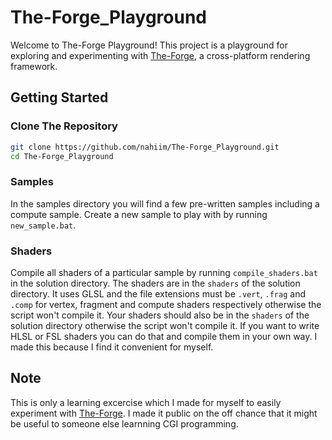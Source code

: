 # The-Forge_Playground

Welcome to The-Forge Playground! This project is a playground for exploring and experimenting with [The-Forge](https://github.com/ConfettiFX/The-Forge), a cross-platform rendering framework.

## Getting Started
### Clone The Repository

```bash
git clone https://github.com/nahiim/The-Forge_Playground.git
cd The-Forge_Playground
```

### Samples
In the samples directory you will find a few pre-written samples including a compute sample.
Create a new sample to play with by running `new_sample.bat`.

### Shaders
Compile all shaders of a particular sample by running `compile_shaders.bat` in the solution directory. The shaders are in the `shaders` of the solution directory.
It uses GLSL and the file extensions must be `.vert`, `.frag` and `.comp` for vertex, fragment and compute shaders respectively otherwise the script won't compile it.
Your shaders should also be in the `shaders` of the solution directory otherwise the script won't compile it.
If you want to write HLSL or FSL shaders you can do that and compile them in your own way. I made this because I find it convenient for myself.


## Note
This is only a learning excercise which I made for myself to easily experiment with [The-Forge](https://github.com/ConfettiFX/The-Forge). I made it public on the off chance that it might be useful to someone else learnning CGI programming.
